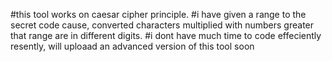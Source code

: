 #this tool works on caesar cipher principle.
#i have given a range to the secret code cause, converted characters multiplied with numbers greater that range are in different digits.
#i dont have much time to code effeciently resently, will uploaad an advanced version of this tool soon
